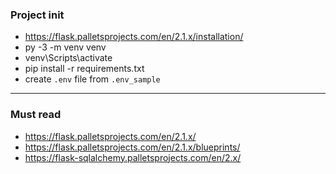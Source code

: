 ### Project init
- https://flask.palletsprojects.com/en/2.1.x/installation/
- py -3 -m venv venv
- venv\Scripts\activate
- pip install -r requirements.txt
- create `.env` file from `.env_sample`

---

### Must read
- https://flask.palletsprojects.com/en/2.1.x/
- https://flask.palletsprojects.com/en/2.1.x/blueprints/
- https://flask-sqlalchemy.palletsprojects.com/en/2.x/
